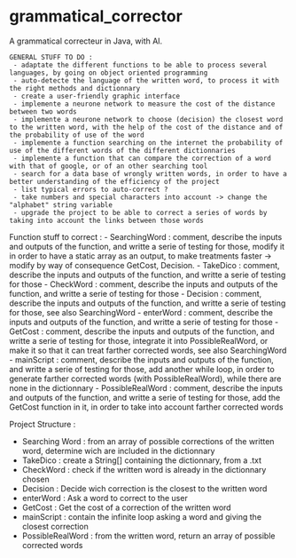 # grammatical_corrector
A grammatical correcteur in Java, with AI.

    GENERAL STUFF TO DO :
     - adaptate the different functions to be able to process several languages, by going on object oriented programming
     - auto-detecte the language of the written word, to process it with the right methods and dictionnary
     - create a user-friendly graphic interface
     - implemente a neurone network to measure the cost of the distance between two words
     - implemente a neurone network to choose (decision) the closest word to the written word, with the help of the cost of the distance and of the probability of use of the word
     - implemente a function searching on the internet the probability of use of the different words of the different dictionnaries
     - implemente a function that can compare the correction of a word with that of google, or of an other searching tool
     - search for a data base of wrongly written words, in order to have a better understanding of the efficiency of the project
     - list typical errors to auto-correct ?
     - take numbers and special characters into account -> change the "alphabet" string variable
     - upgrade the project to be able to correct a series of words by taking into account the links between those words

     
  Function stuff to correct :
    - SearchingWord : comment, describe the inputs and outputs of the function, and writte a serie of testing for those, modify it in order to have a static array as an output, to make treatments faster -> modify by way of consequence GetCost, Decision.
    - TakeDico : comment, describe the inputs and outputs of the function, and writte a serie of testing for those
    - CheckWord : comment, describe the inputs and outputs of the function, and writte a serie of testing for those
    - Decision : comment, describe the inputs and outputs of the function, and writte a serie of testing for those, see also SearchingWord
    - enterWord : comment, describe the inputs and outputs of the function, and writte a serie of testing for those
    - GetCost : comment, describe the inputs and outputs of the function, and writte a serie of testing for those, integrate it into PossibleRealWord, or make it so that it can treat farther corrected words, see also SearchingWord
    - mainScript : comment, describe the inputs and outputs of the function, and writte a serie of testing for those, add another while loop, in order to generate farther corrected words (with PossibleRealWord), while there are none in the dictionnary 
    - PossibleRealWord : comment, describe the inputs and outputs of the function, and writte a serie of testing for those, add the GetCost function in it, in order to take into account farther corrected words

Project Structure :
- Searching Word : from an array of possible corrections of the written word, determine wich are included in the dictionnary
- TakeDico : create a String[] containing the dictionnary, from a .txt
- CheckWord : check if the written word is already in the dictionnary chosen
- Decision : Decide wich correction is the closest to the written word
- enterWord : Ask a word to correct to the user
- GetCost : Get the cost of a correction of the written word
- mainScript : contain the infinite loop asking a word and giving the closest correction
- PossibleRealWord : from the written word, return an array of possible corrected words
